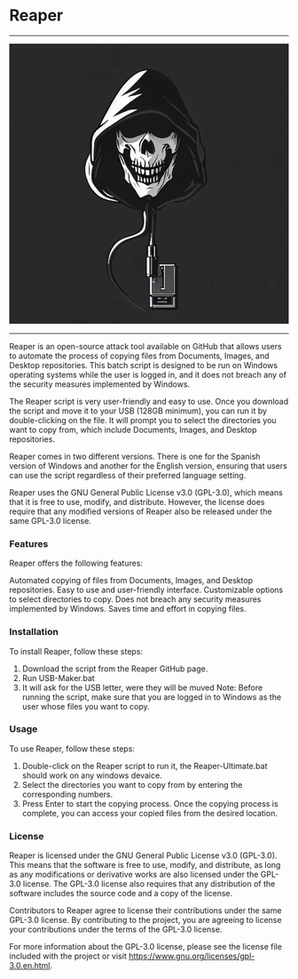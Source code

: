# Reaper

***

![Reaper-logo](https://github.com/AROA-DEV/Reaper/blob/main/Readme/image.png?raw=true)

***

Reaper is an open-source attack tool available on GitHub that allows users to automate the process of copying files from Documents, Images, and Desktop repositories. This batch script is designed to be run on Windows operating systems while the user is logged in, and it does not breach any of the security measures implemented by Windows.

The Reaper script is very user-friendly and easy to use. Once you download the script and move it to your USB (128GB minimum), you can run it by double-clicking on the file. It will prompt you to select the directories you want to copy from, which include Documents, Images, and Desktop repositories.

Reaper comes in two different versions. There is one for the Spanish version of Windows and another for the English version, ensuring that users can use the script regardless of their preferred language setting.

Reaper uses the GNU General Public License v3.0 (GPL-3.0), which means that it is free to use, modify, and distribute. However, the license does require that any modified versions of Reaper also be released under the same GPL-3.0 license.

### Features
Reaper offers the following features:

Automated copying of files from Documents, Images, and Desktop repositories.
Easy to use and user-friendly interface.
Customizable options to select directories to copy.
Does not breach any security measures implemented by Windows.
Saves time and effort in copying files.

### Installation
To install Reaper, follow these steps:

1. Download the script from the Reaper GitHub page.
2. Run USB-Maker.bat
3. It will ask for the USB letter, were they will be muved
Note: Before running the script, make sure that you are logged in to Windows as the user whose files you want to copy.

### Usage
To use Reaper, follow these steps:

1. Double-click on the Reaper script to run it, the Reaper-Ultimate.bat should work on any windows devaice.
2. Select the directories you want to copy from by entering the corresponding numbers.
2. Press Enter to start the copying process.
Once the copying process is complete, you can access your copied files from the desired location.

### License

Reaper is licensed under the GNU General Public License v3.0 (GPL-3.0). This means that the software is free to use, modify, and distribute, as long as any modifications or derivative works are also licensed under the GPL-3.0 license. The GPL-3.0 license also requires that any distribution of the software includes the source code and a copy of the license.

Contributors to Reaper agree to license their contributions under the same GPL-3.0 license. By contributing to the project, you are agreeing to license your contributions under the terms of the GPL-3.0 license.

For more information about the GPL-3.0 license, please see the license file included with the project or visit https://www.gnu.org/licenses/gpl-3.0.en.html.
